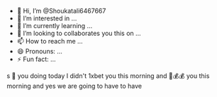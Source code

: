 - 👋 Hi, I’m @Shoukatali6467667
- 👀 I’m interested in ...
- 🌱 I’m currently learning ...
- 💞️ I’m looking to collaborates you this on ...
- 📫 How to reach me ...
- 😄 Pronouns: ...
- ⚡ Fun fact: ...

<!---
Shoukatali6467667/Shoukatali6467667 is a ✨ special ✨ repository because its `README.md` (this file) appears on your GitHub profile.
You can click the Preview link to take a look at your changes.
--->
s 🎵 you doing today I didn't 1xbet you this morning and 🤑💰💰 you this morning and yes we are going to have to have 
